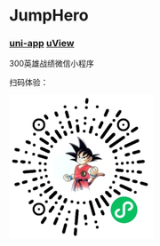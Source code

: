 # JumpHero

###  [uni-app](https://uniapp.dcloud.io/) [uView](https://uviewui.com/)


300英雄战绩微信小程序



扫码体验：





![image](https://github.com/HsiaoFei/JumpHero/blob/main/src/static/wx.jpg?raw=true)
